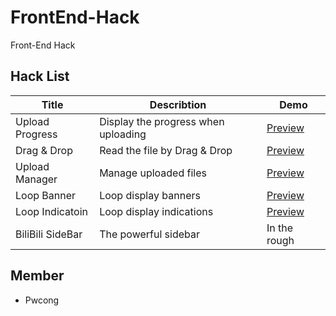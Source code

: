 # FrontEnd-Hack
Front-End Hack

## Hack List
|Title            |Describtion                         |Demo                                                          |
|-----------------|------------------------------------|--------------------------------------------------------------|
|Upload Progress  |Display the progress when uploading |[Preview](http://pwcong.me/FrontEnd-Hack/src/upload-progress) |
|Drag & Drop      |Read the file by Drag & Drop        |[Preview](http://pwcong.me/FrontEnd-Hack/src/drag-and-drop)   |
|Upload Manager   |Manage uploaded files               |[Preview](http://pwcong.me/FrontEnd-Hack/src/upload-manager)  |
|Loop Banner      |Loop display banners                |[Preview](http://pwcong.me/FrontEnd-Hack/src/loop-banner)     |
|Loop Indicatoin  |Loop display indications            |[Preview](http://pwcong.me/FrontEnd-Hack/src/loop-indication) |
|BiliBili SideBar |The powerful sidebar                |In the rough                                                  |

## Member
* Pwcong